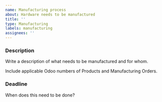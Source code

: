 ```yaml
---
name: Manufacturing process
about: Hardware needs to be manufactured
title: ''
type: Manufacturing
labels: manufacturing
assignees: ''
---
```


### Description

Write a description of what needs to be manufactured and for whom.

Include applicable Odoo numbers of Products and Manufacturing Orders.

### Deadline

When does this need to be done?
